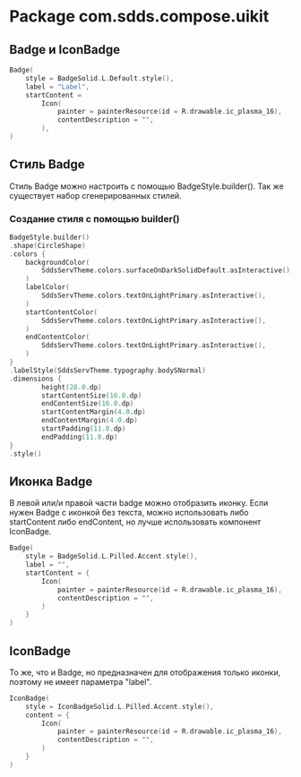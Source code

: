 # Package com.sdds.compose.uikit

## Badge и IconBadge

```kotlin
Badge(
    style = BadgeSolid.L.Default.style(),
    label = "Label",
    startContent = 
        Icon(
            painter = painterResource(id = R.drawable.ic_plasma_16),
            contentDescription = "",
        ),
)
```

## Стиль Badge

Стиль Badge можно настроить с помощью BadgeStyle.builder(). Так же существует набор сгенерированных стилей.

### Создание стиля с помощью builder()

```kotlin
BadgeStyle.builder()
.shape(CircleShape)
.colors {
    backgroundColor(
        SddsServTheme.colors.surfaceOnDarkSolidDefault.asInteractive(),
    )
    labelColor(
        SddsServTheme.colors.textOnLightPrimary.asInteractive(),
    )
    startContentColor(
        SddsServTheme.colors.textOnLightPrimary.asInteractive(),
    )
    endContentColor(
        SddsServTheme.colors.textOnLightPrimary.asInteractive(),
    )
}
.labelStyle(SddsServTheme.typography.bodySNormal)
.dimensions {
        height(28.0.dp)
        startContentSize(16.0.dp)
        endContentSize(16.0.dp)
        startContentMargin(4.0.dp)
        endContentMargin(4.0.dp)
        startPadding(11.0.dp)
        endPadding(11.0.dp)
}
.style()
```

## Иконка Badge

В левой или/и правой части badge можно отобразить иконку. Если нужен Badge с иконкой без текста, можно использовать либо startContent либо endContent, но лучше использовать компонент IconBadge.

```kotlin
Badge(
    style = BadgeSolid.L.Pilled.Accent.style(),
    label = "",
    startContent = {
        Icon(
            painter = painterResource(id = R.drawable.ic_plasma_16),
            contentDescription = "",
        )
    }
)
```

## IconBadge

То же, что и Badge, но предназначен для отображения только иконки, поэтому не имеет параметра "label".

```kotlin
IconBadge(
    style = IconBadgeSolid.L.Pilled.Accent.style(),
    content = {
        Icon(
            painter = painterResource(id = R.drawable.ic_plasma_16),
            contentDescription = "",
        )
    }
)
```

